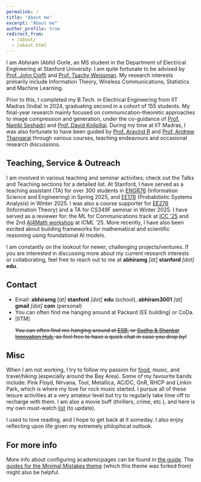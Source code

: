 ```yaml
---
permalink: /
title: "About me"
excerpt: "About me"
author_profile: true
redirect_from: 
  - /about/
  - /about.html
---
```


I am Abhiram (Abhi) Gorle, an MS student in the Department of Electrical Engineering at Stanford University. I am quite fortunate to be advised by [Prof. John Cioffi](https://cioffi-group.stanford.edu) and [Prof. Tsachy Weissman](https://stanford.edu/~tsachy/). My research interests primarily include Information Theory, Wireless Communications, Statistics and Machine Learning. 

Prior to this, I completed my B.Tech. in Electrical Engineering from IIT Madras (India) in 2024, graduating second in a cohort of 155 students. My final-year research mainly focused on communication-theoretic approaches to image compression and generation, under the co-guidance of [Prof. Nambi Seshadri](https://jacobsschool.ucsd.edu/faculty/profile?id=437) and [Prof. David Koilpillai](https://www.ee.iitm.ac.in/~koilpillai/). During my time at IIT Madras, I was also fortunate to have been guided by [Prof. Aravind R](https://www.ee.iitm.ac.in/faculty/profile/aravind) and [Prof. Andrew Thangaraj](https://www.ee.iitm.ac.in/andrew/) through various courses, teaching endeavours and occasional research discussions. 

Teaching, Service & Outreach
-----
I am involved in various teaching and seminar activities; check out the Talks and Teaching sections for a detailed list. At Stanford, I have served as a teaching assistant (TA) for over 300 students in [ENGR76](https://web.stanford.edu/class/engr76/) (Information Science and Engineering) in Spring 2025, and [EE178](https://ee178.stanford.edu) (Probabilistic Systems Analysis) in Winter 2025. I was also a course supporter for [EE276](https://web.stanford.edu/class/ee276/) (Information Theory) and a TA for CS349F seminar in Winter 2025. I have served as a reviewer for: the ML for Communications track at [ICC '25](https://icc2025.ieee-icc.org) and the 2nd [AI4Math workshop](https://sites.google.com/view/ai4mathworkshopicml2025) at ICML '25. More recently, I have also been excited about building frameworks for mathematical and scientific reasoning using foundational AI models.

I am constantly on the lookout for newer, challenging projects/ventures. If you are interested in discussing more about my current research interests or collaborating, feel free to reach out to me at **abhiramg** *[at]* **stanford** *[dot]* **edu**.

Contact
-----
- Email:  **abhiramg** *[at]* **stanford** *[dot]* **edu** (school), **abhiram3001** *[at]* **gmail** *[dot]* **com** (personal)
- You can often find me hanging around at Packard (EE building) or CoDa. 
- [IITM] <p><s>You can often find me hanging around at <a href="https://www.ee.iitm.ac.in">ESB</a>, or <a href="https://www.t5eiitm.org/building-of-the-future/">Sudha & Shankar Innovation Hub</a>, so feel free to have a quick chat in case you drop by!</s></p>

Misc
----
When I am not working, I try to follow my passion for [food](https://app.beliapp.com/lists/abhig3001), music, and travel/hiking (especially around the Bay Area). Some of my favourite bands include: Pink Floyd, Nirvana, Tool, Metallica, AC/DC, GnR, RHCP and Linkin Park, which is where my love for rock music started. I pursue all of these leisure activities at a very amateur level but try to regularly take time off to recharge with them. I am also a movie buff (thrillers, crime, etc.), and here is my own must-watch [list](https://youthful-salmon-185.notion.site/Must-Watch-movies-2023-8867a7164aaa4d9f947d4209f57f453b?pvs=4) (to update).

I used to love reading, and I hope to get back at it someday. I also enjoy reflecting upon life given my extremely philophical outlook.


For more info
------
More info about configuring academicpages can be found in [the guide](https://academicpages.github.io/markdown/). The [guides for the Minimal Mistakes theme](https://mmistakes.github.io/minimal-mistakes/docs/configuration/) (which this theme was forked from) might also be helpful.
